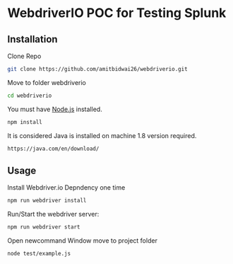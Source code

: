 # WebdriverIO POC for Testing Splunk

## Installation

Clone Repo

```sh
git clone https://github.com/amitbidwai26/webdriverio.git
```

Move to folder webdriverio


```sh
cd webdriverio
```

You must have [Node.js](https://www.nodejs.org/) installed.

```sh
npm install
```

It is considered Java is installed on machine 1.8 version required.

```sh
https://java.com/en/download/
```

## Usage

Install Webdriver.io Depndency one time 

```sh
npm run webdriver install
```

Run/Start the webdriver server:

```sh
npm run webdriver start
```

Open newcommand Window move to project folder

```sh
node test/example.js
```